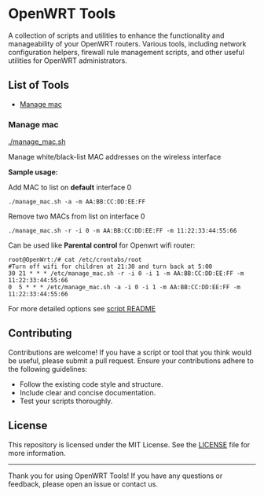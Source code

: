 # OpenWRT Tools

A collection of scripts and utilities to enhance the functionality and manageability of your OpenWRT routers. Various tools, including network configuration helpers, firewall rule management scripts, and other useful utilities for OpenWRT administrators.

## List of Tools
- [Manage mac](#manage-mac)

### Manage mac

[./manage_mac.sh](scripts/manage_mac.sh)

Manage white/black-list MAC addresses on the wireless interface

**Sample usage:**

Add MAC to list on **default** interface 0
```
./manage_mac.sh -a -m AA:BB:CC:DD:EE:FF
```

Remove two MACs from list on interface 0
```
./manage_mac.sh -r -i 0 -m AA:BB:CC:DD:EE:FF -m 11:22:33:44:55:66
```

Can be used like **Parental control** for Openwrt wifi router:
```
root@OpenWrt:/# cat /etc/crontabs/root 
#Turn off wifi for children at 21:30 and turn back at 5:00
30 21 * * * /etc/manage_mac.sh -r -i 0 -i 1 -m AA:BB:CC:DD:EE:FF -m 11:22:33:44:55:66
0  5 * * * /etc/manage_mac.sh -a -i 0 -i 1 -m AA:BB:CC:DD:EE:FF -m 11:22:33:44:55:66
```


For more detailed options see [script README](scripts/README.md)

## Contributing

Contributions are welcome! If you have a script or tool that you think would be useful, please submit a pull request. Ensure your contributions adhere to the following guidelines:

- Follow the existing code style and structure.
- Include clear and concise documentation.
- Test your scripts thoroughly.

## License

This repository is licensed under the MIT License. See the [LICENSE](LICENSE) file for more information.

---

Thank you for using OpenWRT Tools! If you have any questions or feedback, please open an issue or contact us.
